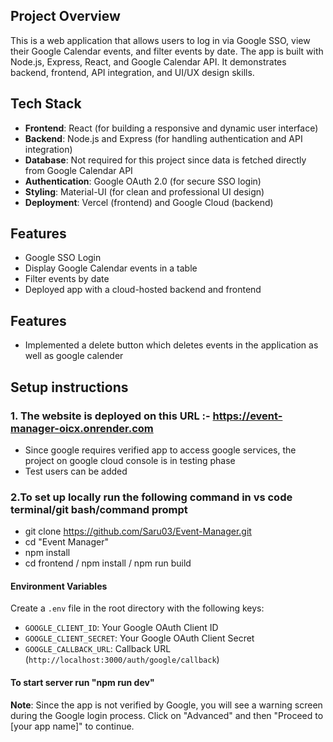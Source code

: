 ## Project Overview
This is a web application that allows users to log in via Google SSO, view their Google Calendar events, and filter events by date. The app is built with Node.js, Express, React, and Google Calendar API. It demonstrates backend, frontend, API integration, and UI/UX design skills.
## Tech Stack
- **Frontend**: React (for building a responsive and dynamic user interface)
- **Backend**: Node.js and Express (for handling authentication and API integration)
- **Database**: Not required for this project since data is fetched directly from Google Calendar API
- **Authentication**: Google OAuth 2.0 (for secure SSO login)
- **Styling**: Material-UI (for clean and professional UI design)
- **Deployment**: Vercel (frontend) and Google Cloud (backend)
## Features
- Google SSO Login
- Display Google Calendar events in a table
- Filter events by date
- Deployed app with a cloud-hosted backend and frontend
## Features
- Implemented a delete button which deletes events in the application as well as google calender


## Setup instructions
### 1. The website is deployed on this URL :- https://event-manager-oicx.onrender.com
- Since google requires verified app to access google services, the project on google cloud console is in testing phase
- Test users can be added
### 2.To set up locally run the following command in vs code terminal/git bash/command prompt
- git clone https://github.com/Saru03/Event-Manager.git
- cd "Event Manager"
- npm install
- cd frontend / npm install / npm run build
#### Environment Variables
Create a `.env` file in the root directory with the following keys:
- `GOOGLE_CLIENT_ID`: Your Google OAuth Client ID
- `GOOGLE_CLIENT_SECRET`: Your Google OAuth Client Secret
- `GOOGLE_CALLBACK_URL`: Callback URL (`http://localhost:3000/auth/google/callback`)
#### To start server run "npm run dev"


**Note**: Since the app is not verified by Google, you will see a warning screen during the Google login process. Click on "Advanced" and then "Proceed to [your app name]" to continue.

